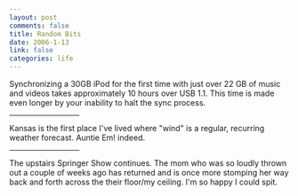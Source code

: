 ```yaml
--- 
layout: post
comments: false
title: Random Bits
date: 2006-1-13
link: false
categories: life
---
```

Synchronizing a 30GB iPod for the first time with just over 22 GB of music and videos takes approximately 10 hours over USB 1.1. This time is made even longer by your inability to halt the sync process.

<hr width="25%" />

Kansas is the first place I've lived where "wind" is a regular, recurring weather forecast. Auntie Em! indeed.

<hr width="25%" />

The upstairs Springer Show continues. The mom who was so loudly thrown out a couple of weeks ago has returned and is once more stomping her way back and forth across the their floor/my ceiling. I'm so happy I could spit.
